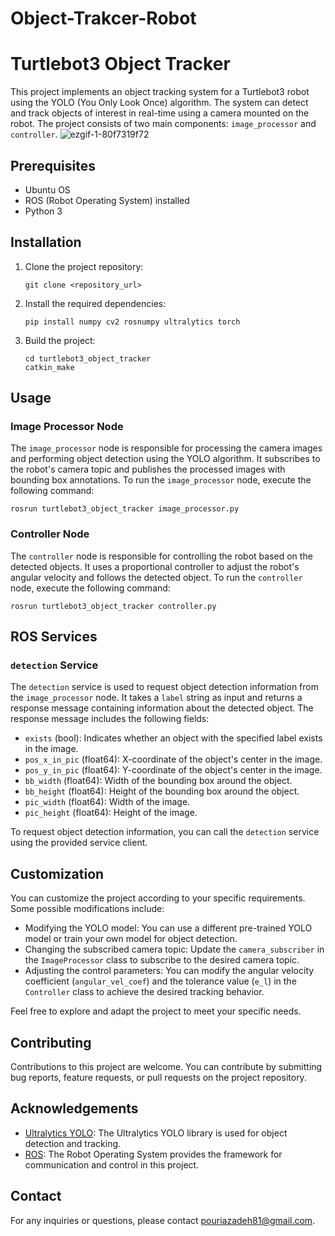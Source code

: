# Object-Trakcer-Robot

# Turtlebot3 Object Tracker

This project implements an object tracking system for a Turtlebot3 robot using the YOLO (You Only Look Once) algorithm. The system can detect and track objects of interest in real-time using a camera mounted on the robot. The project consists of two main components: `image_processor` and `controller`.
![ezgif-1-80f7319f72](https://github.com/PouriaAzadehR/Object-Trakcer-Robot/assets/93463377/eeda6ef1-fa9d-4701-8fed-3313e0fcf594)
## Prerequisites
- Ubuntu OS
- ROS (Robot Operating System) installed
- Python 3

## Installation

1. Clone the project repository:
   ```
   git clone <repository_url>
   ```

2. Install the required dependencies:
   ```
   pip install numpy cv2 rosnumpy ultralytics torch
   ```

3. Build the project:
   ```
   cd turtlebot3_object_tracker
   catkin_make
   ```

## Usage

### Image Processor Node

The `image_processor` node is responsible for processing the camera images and performing object detection using the YOLO algorithm. It subscribes to the robot's camera topic and publishes the processed images with bounding box annotations. To run the `image_processor` node, execute the following command:

```
rosrun turtlebot3_object_tracker image_processor.py
```

### Controller Node

The `controller` node is responsible for controlling the robot based on the detected objects. It uses a proportional controller to adjust the robot's angular velocity and follows the detected object. To run the `controller` node, execute the following command:

```
rosrun turtlebot3_object_tracker controller.py
```

## ROS Services

### `detection` Service

The `detection` service is used to request object detection information from the `image_processor` node. It takes a `label` string as input and returns a response message containing information about the detected object. The response message includes the following fields:

- `exists` (bool): Indicates whether an object with the specified label exists in the image.
- `pos_x_in_pic` (float64): X-coordinate of the object's center in the image.
- `pos_y_in_pic` (float64): Y-coordinate of the object's center in the image.
- `bb_width` (float64): Width of the bounding box around the object.
- `bb_height` (float64): Height of the bounding box around the object.
- `pic_width` (float64): Width of the image.
- `pic_height` (float64): Height of the image.

To request object detection information, you can call the `detection` service using the provided service client.

## Customization

You can customize the project according to your specific requirements. Some possible modifications include:

- Modifying the YOLO model: You can use a different pre-trained YOLO model or train your own model for object detection.
- Changing the subscribed camera topic: Update the `camera_subscriber` in the `ImageProcessor` class to subscribe to the desired camera topic.
- Adjusting the control parameters: You can modify the angular velocity coefficient (`angular_vel_coef`) and the tolerance value (`e_l`) in the `Controller` class to achieve the desired tracking behavior.

Feel free to explore and adapt the project to meet your specific needs.

## Contributing

Contributions to this project are welcome. You can contribute by submitting bug reports, feature requests, or pull requests on the project repository.


## Acknowledgements

- [Ultralytics YOLO](https://github.com/ultralytics/yolov5): The Ultralytics YOLO library is used for object detection and tracking.
- [ROS](https://www.ros.org/): The Robot Operating System provides the framework for communication and control in this project.

## Contact



For any inquiries or questions, please contact [pouriazadeh81@gmail.com](mailto:pouriazadeh81@gmail.com).

